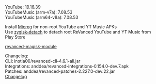 YouTube: 19.16.39  
YouTubeMusic (arm-v7a): 7.08.53  
YouTubeMusic (arm64-v8a): 7.08.53  

Install [Microg](https://github.com/ReVanced/GmsCore/releases) for non-root YouTube and YT Music APKs  
Use [zygisk-detach](https://github.com/j-hc/zygisk-detach) to detach root ReVanced YouTube and YT Music from Play Store  

[revanced-magisk-module](https://github.com/j-hc/revanced-magisk-module)  

Changelog:  
CLI: inotia00/revanced-cli-4.6.1-all.jar  
Integrations: anddea/revanced-integrations-0.154.0-dev.7.apk  
Patches: anddea/revanced-patches-2.227.0-dev.22.jar  
[Changelog](https://github.com/anddea/revanced-patches/releases/tag/vdev.22)  
